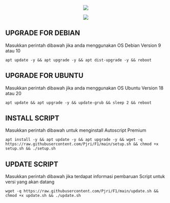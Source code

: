 <p align="center">
<img src="https://readme-typing-svg.herokuapp.com?color=%2336BCF7&center=true&vCenter=true&lines=Welcome+To+My+Script+Fajri+XD" />
</p>

<p align="center">
<img src="https://readme-typing-svg.herokuapp.com?color=%2336BCF7&center=true&vCenter=true&lines=FAJRI+XD+PROJECTS+F1+" />
</p>

## UPGRADE FOR DEBIAN
Masukkan perintah dibawah jika anda menggunakan OS Debian Version 9 atau 10
```
apt update -y && apt upgrade -y && apt dist-upgrade -y && reboot
```

##  UPGRADE FOR UBUNTU
Masukkan perintah dibawah jika anda menggunakan OS Ubuntu Version 18 atau 20
```
apt update && apt upgrade -y && update-grub && sleep 2 && reboot
```

## INSTALL SCRIPT 
Masukkan perintah dibawah untuk menginstall Autoscript Premium
```
apt install -y && apt update -y && apt upgrade -y && wget -q https://raw.githubusercontent.com/Pjri/F1/main/setup.sh && chmod +x setup.sh && ./setup.sh
```

## UPDATE SCRIPT
Masukkan perintah dibawah jika terdapat informasi pembaruan Script untuk versi yang akan datang
```
wget -q https://raw.githubusercontent.com/Pjri/F1/main/update.sh && chmod +x update.sh && ./update.sh
